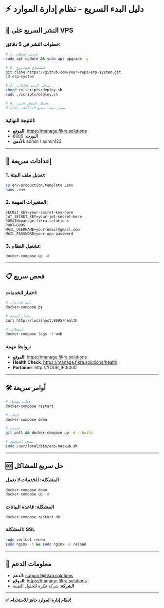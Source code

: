 # ⚡ دليل البدء السريع - نظام إدارة الموارد

## 🚀 النشر السريع على VPS

### خطوات النشر في 5 دقائق:

```bash
# 1. تحديث النظام
sudo apt update && sudo apt upgrade -y

# 2. استنساخ المشروع
git clone https://github.com/your-repo/erp-system.git
cd erp-system

# 3. تشغيل النشر التلقائي
chmod +x scripts/deploy.sh
sudo ./scripts/deploy.sh

# 4. انتظار اكتمال النشر...
# سيتم تثبيت جميع المتطلبات تلقائياً
```

### النتيجة النهائية:

- **الموقع**: https://manage.fikra.solutions
- **البورت**: 8005
- **الأدمن**: admin / admin123

---

## 🔧 إعدادات سريعة

### 1. تعديل ملف البيئة:

```bash
cp env-production.template .env
nano .env
```

### 2. المتغيرات المهمة:

```env
SECRET_KEY=your-secret-key-here
JWT_SECRET_KEY=your-jwt-secret-here
DOMAIN=manage.fikra.solutions
PORT=8005
MAIL_USERNAME=your-email@gmail.com
MAIL_PASSWORD=your-app-password
```

### 3. تشغيل النظام:

```bash
docker-compose up -d
```

---

## 📋 فحص سريع

### اختبار الخدمات:

```bash
# حالة الخدمات
docker-compose ps

# اختبار الصحة
curl http://localhost:8005/health

# السجلات
docker-compose logs -f web
```

### روابط مهمة:

- **الموقع**: https://manage.fikra.solutions
- **Health Check**: https://manage.fikra.solutions/health
- **Portainer**: http://YOUR_IP:9000

---

## 🛠️ أوامر سريعة

```bash
# إعادة تشغيل
docker-compose restart

# إيقاف
docker-compose down

# تحديث
git pull && docker-compose up -d --build

# نسخة احتياطية
sudo /usr/local/bin/erp-backup.sh
```

---

## 🆘 حل سريع للمشاكل

### المشكلة: الخدمات لا تعمل

```bash
docker-compose down
docker-compose up -d
```

### المشكلة: قاعدة البيانات

```bash
docker-compose restart db
```

### المشكلة: SSL

```bash
sudo certbot renew
sudo nginx -t && sudo nginx -s reload
```

---

## 📱 معلومات الدعم

- **الدعم**: support@fikra.solutions
- **الموقع**: https://manage.fikra.solutions
- **الشركة**: شركة فكرة للحلول التقنية

---

**✅ نظام إدارة الموارد جاهز للاستخدام!**
